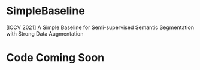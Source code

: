 # SimpleBaseline
[ICCV 2021] A Simple Baseline for Semi-supervised Semantic Segmentation with Strong Data Augmentation



# Code Coming Soon
